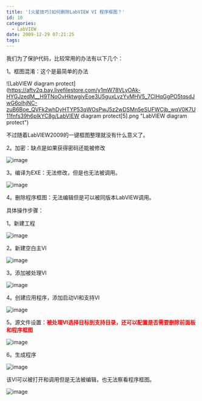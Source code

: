 ```yaml
---
title: '[火星技巧]如何删除LabVIEW VI 程序框图？'
id: 10
categories:
  - LabVIEW
date: 2009-12-29 07:21:25
tags:
---
```


<div id="msgcns!866B8F96A2761BBE!1465" class="bvMsg">

我们为了保护代码，比较常用的办法有以下几个：

1。框图混淆：这个是最简单的办法

![LabVIEW diagram protect](https://aftv2q.bay.livefilestore.com/y1mW78VLyOAk-HYGJzedM__H9TNoOvHktwgiyEoe3U5guxLvzYvMHV5_7CIHqGgPO5tqsdJwG6oIhjNC-zuB6Boe_QVFk2whDyHTYP53qWOsPwJ5z2wDSMn5eSUFWCjb_wqV0K7U11fnfs39h6pIkYC8g/LabVIEW diagram protect[5].png "LabVIEW diagram protect")

不过随着LabVIEW2009的一键框图整理就没有什么意义了。

2。加密：缺点是如果获得密码还能被修改 

![image](http://lhb5883.files.wordpress.com/2009/12/image5b25d634ce5d3.png?w=300 "image") 

3。编译为EXE：无法修改，但是也无法被调用。

![image](http://lhb5883.files.wordpress.com/2009/12/image5b55d69e2346d.png?w=300 "image") 

4。删除程序框图：无法编辑但是可以被同版本LabVIEW调用。

具体操作步骤：

1。新建工程

![image](http://lhb5883.files.wordpress.com/2009/12/image5b85d3f135178.png?w=241 "image") 

2。新建空白主VI

![image](http://lhb5883.files.wordpress.com/2009/12/image5b115d.png?w=241 "image") 

3。添加被处理VI 

![image](http://lhb5883.files.wordpress.com/2009/12/image5b175d14f9367b.png?w=281 "image")  

4。创建应用程序，添加启动VI和支持VI

![image](http://lhb5883.files.wordpress.com/2009/12/image5b205d.png?w=300 "image")

5。源文件设置：**<font color="#ff0000">被处理VI选择目标到支持目录，还可以配置是否需要删除前面板和程序框图</font>**

![image](http://lhb5883.files.wordpress.com/2009/12/image5b235d2b96af1c.png?w=300 "image")  

6。生成程序

![image](http://lhb5883.files.wordpress.com/2009/12/image5b265d.png?w=300 "image") 

该VI可以被打开和调用但是无法被编辑，也无法察看程序框图。

![image](http://lhb5883.files.wordpress.com/2009/12/image5b295d.png?w=300 "image")
  </div>